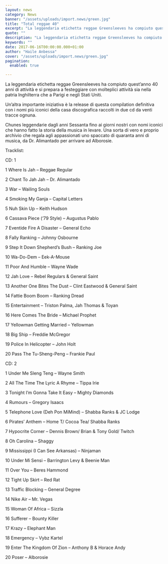 ```yaml
---
layout: news
category: News
banner: "/assets/uploads/import.news/green.jpg"
title: "Total reggae 40"
excerpt: "La leggendaria etichetta reggae Greensleeves ha compiuto quest’anno 40 anni di attività e si prepara a festeggiare con molteplici attività sia nella patria Inghilterra che a Parigi e negli Stati Uniti. Un’altra importante iniziativa è la release di questa compilation definitiva con i nomi più iconici della casa discografica raccolti in due cd da venti [&hellip"
quote: ""
description: "La leggendaria etichetta reggae Greensleeves ha compiuto quest’anno 40 anni di attività e si prepara a festeggiare con molteplici attività sia nella patria Inghilterra che a Parigi e negli Stati Uniti. Un’altra importante iniziativa è la release di questa compilation definitiva con i nomi più iconici della casa discografica raccolti in due cd da venti [&hellip"
keywords: ""
date: 2017-06-16T00:00:00.000+01:00
author: "Haile Anbessa"
cover: "/assets/uploads/import.news/green.jpg"
pagination:
  enabled: true

---
```


La leggendaria etichetta reggae Greensleeves ha compiuto quest’anno 40 anni di attività e si prepara a festeggiare con molteplici attività sia nella patria Inghilterra che a Parigi e negli Stati Uniti.

Un’altra importante iniziativa è la release di questa compilation definitiva con i nomi più iconici della casa discografica raccolti in due cd da venti tracce ognuna.

Chunes leggendarie dagli anni Sessanta fino ai giorni nostri con nomi iconici che hanno fatto la storia della musica in levare. Una sorta di vero e proprio archivio che regala agli appassionati uno spaccato di quaranta anni di musica, da Dr. Alimantado per arrivare ad Alborosie.

Tracklist:

CD: 1

1 Where Is Jah – Reggae Regular

2 Chant To Jah Jah – Dr. Alimantado

3 War – Wailing Souls

4 Smoking My Ganja – Capital Letters

5 Nuh Skin Up – Keith Hudson

6 Cassava Piece (‘79 Style) – Augustus Pablo

7 Eventide Fire A Disaster – General Echo

8 Fally Ranking – Johnny Osbourne

9 Step It Down Shepherd’s Bush – Ranking Joe

10 Wa-Do-Dem – Eek-A-Mouse

11 Poor And Humble – Wayne Wade

12 Jah Love – Rebel Regulars & General Saint

13 Another One Bites The Dust – Clint Eastwood & General Saint

14 Fattie Boom Boom – Ranking Dread

15 Entertainment – Triston Palma, Jah Thomas & Toyan

16 Here Comes The Bride – Michael Prophet

17 Yellowman Getting Married – Yellowman

18 Big Ship – Freddie McGregor

19 Police In Helicopter – John Holt

20 Pass The Tu-Sheng-Peng – Frankie Paul

CD: 2

1 Under Me Sleng Teng – Wayne Smith

2 All The Time The Lyric A Rhyme – Tippa Irie

3 Tonight I’m Gonna Take It Easy – Mighty Diamonds

4 Rumours – Gregory Isaacs

5 Telephone Love (Deh Pon MiMind) – Shabba Ranks & JC Lodge

6 Pirates’ Anthem – Home T/ Cocoa Tea/ Shabba Ranks

7 Hypocrite Corner – Dennis Brown/ Brian & Tony Gold/ Twitch

8 Oh Carolina – Shaggy

9 Mississippi (I Can See Arkansas) – Ninjaman

10 Under Mi Sensi – Barrington Levy & Beenie Man

11 Over You – Beres Hammond

12 Tight Up Skirt – Red Rat

13 Traffic Blocking – General Degree

14 Nike Air – Mr. Vegas

15 Woman Of Africa – Sizzla

16 Sufferer – Bounty Killer

17 Krazy – Elephant Man

18 Emergency – Vybz Kartel

19 Enter The Kingdom Of Zion – Anthony B & Horace Andy

20 Poser – Alborosie